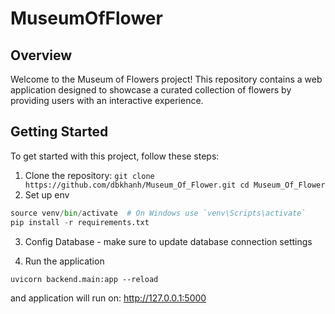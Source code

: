 # MuseumOfFlower

## Overview

Welcome to the Museum of Flowers project! This repository contains a web application designed to showcase a curated collection of flowers by providing users with an interactive experience. 

## Getting Started

To get started with this project, follow these steps:

1. Clone the repository:
`git clone https://github.com/dbkhanh/Museum_Of_Flower.git
cd Museum_Of_Flower
`
2. Set up env
```python -m venv venv
source venv/bin/activate  # On Windows use `venv\Scripts\activate`
pip install -r requirements.txt
```

3. Config Database - make sure to update database connection settings

4. Run the application
```
uvicorn backend.main:app --reload
```

and application will run on: http://127.0.0.1:5000

